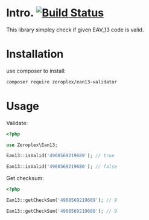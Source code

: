 # Intro. [![Build Status](https://travis-ci.com/johnroyer/ean13-validator.svg?token=fJExdbHq9iTBYQPwsqRw&branch=master)](https://travis-ci.com/johnroyer/ean13-validator)

This library simpley check if given EAV_13 code is valid.


# Installation

use composer to install:

```bash
composer require zeroplex/ean13-validator
```


# Usage

Validate:

```PHP
<?php

use Zeroplex\Ean13;

Ean13::isValid('4908569219689'); // true

Ean13::isValid('4908569219680'); // false
```


Get checksum:

```php
<?php

Ean13::getCheckSum('4908569219689'); // 9

Ean13::getCheckSum('4908569219680'); // 9
```
